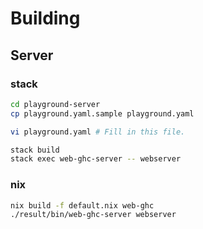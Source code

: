 # Building

## Server

### stack

```sh
cd playground-server
cp playground.yaml.sample playground.yaml

vi playground.yaml # Fill in this file.

stack build
stack exec web-ghc-server -- webserver
```

### nix

```sh
nix build -f default.nix web-ghc
./result/bin/web-ghc-server webserver
```